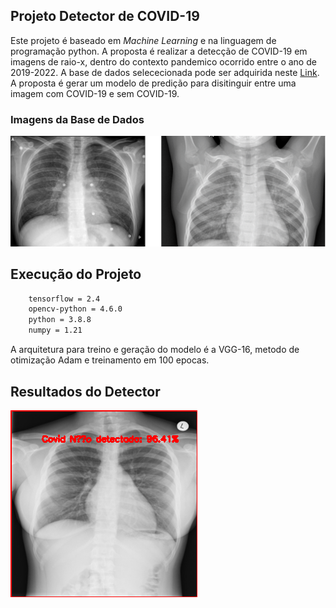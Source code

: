 ## Projeto Detector de COVID-19

Este projeto é baseado em *Machine Learning* e na linguagem de programação python. A proposta é realizar a detecção de COVID-19 em imagens de raio-x, dentro do contexto pandemico ocorrido entre o ano de 2019-2022. A base de dados selececionada pode ser adquirida neste [Link](https://github.com/ieee8023/covid-chestxray-dataset). A proposta é gerar um modelo de predição para disitinguir entre uma imagem com COVID-19 e sem COVID-19.

### Imagens da Base de Dados
![Screenshot](/img/02.png)

## Execução do Projeto
```bash
    tensorflow = 2.4
    opencv-python = 4.6.0
    python = 3.8.8
    numpy = 1.21
```

A arquitetura para treino e geração do modelo é a VGG-16, metodo de otimização Adam e treinamento em 100 epocas.

## Resultados do Detector

![Screenshot](/img/Image_detect.png)


